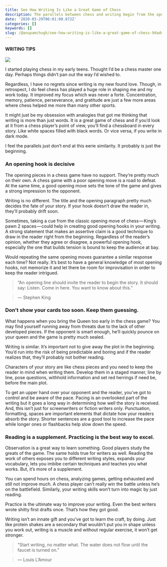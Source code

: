 ```yaml
---
title: See How Writing Is Like a Great Game of Chess
description: The parallels between chess and writing begin from the opening move
date: '2020-03-29T06:01:00.872Z'
categories: []
keywords: []
slug: /@anupamchugh/see-how-writing-is-like-a-great-game-of-chess-9dadd0d83ef9
---
```


#### WRITING TIPS

![](/Users/anupamchugh/Downloads/medium-export-a4b48d5fe977f1f289836fecb566e574d085c11debefe6da1b475ac0c8622324/posts/md_1703150257140/img/0__ez2d__Rp__pxAgB5be.jpg)

I started playing chess in my early teens. Thought I’d be a chess master one day. Perhaps things didn’t pan out the way I’d wished to.

Regardless, I have no regrets since writing is my new found love. Though, in retrospect, I do feel chess has played a huge role in shaping me and my work today. It improved my focus which was never a forte. Concentration, memory, patience, perseverance, and gratitude are just a few more areas where chess helped me more than many other sports.

It might just be my obsession with analogies that got me thinking that writing is more than just words. It is a great game of chess and if you’d look at it from a chess player’s point of view, you’ll find a chessboard in every story. Like white spaces filled with black words. Or vice versa, if you write in dark mode.

I feel the parallels just don’t end at this eerie similarity. It probably is just the beginning.

### An opening hook is decisive

The opening pieces in a chess game have no support. They’re pretty much on their own. A chess game with a poor opening move is a road to defeat. At the same time, a good opening move sets the tone of the game and gives a strong impression to the opponent.

Writing is no different. The title and the opening paragraph pretty much decides the fate of your story. If your hook doesn’t draw the reader in, they’ll probably drift soon.

Sometimes, taking a cue from the classic opening move of chess — King’s pawn 2 spaces — could help in creating good opening hooks in your writing. A strong statement that makes an assertive claim is a good technique to draw in the reader right from the beginning. Regardless of the reader’s opinion, whether they agree or disagree, a powerful opening hook, especially the one that builds tension is bound to keep the audience at bay.

Would repeating the same opening moves guarantee a similar response each time? Not really. It’s best to have a general knowledge of most opening hooks, not memorize it and let there be room for improvisation in order to keep the reader intrigued.

> “An opening line should invite the reader to begin the story. It should say: Listen. Come in here. You want to know about this.”

> — Stephen King

### Don’t show your cards too soon. Keep them guessing.

What happens when you bring the Queen too early in the chess game? You may find yourself running away from threats due to the lack of other developed pieces. If the opponent is smart enough, he’ll quickly pounce on your queen and the game is pretty much sealed.

Writing is similar. It’s important not to give away the plot in the beginning. You’d run into the risk of being predictable and boring and if the reader realizes that, they’ll probably not bother reading.

Characters of your story are like chess pieces and you need to keep the reader in mind when writing them. Develop them in a staged manner, line by line, pose questions, withhold information and set red herrings if need be, before the main plot.

To get an upper hand over your opponent and the reader, you’ve got to control and be aware of the pace. Pacing is an overlooked part of the writing but it goes a long way in determining how well the story is received. And, this isn’t just for screenwriters or fiction writers only. Punctuation, formatting, spaces are important elements that dictate how your readers absorb the story. Shorter sentences are a good tool to increase the pace while longer ones or flashbacks help slow down the speed.

### Reading is a supplement. Practicing is the best way to excel.

Observation is a great way to learn something. Good players study the greats of the game. The same holds true for writers as well. Reading the work of others exposes you to different writing styles, expands your vocabulary, lets you imbibe certain techniques and teaches you what works. But, it’s more of a supplement.

You can spend hours on chess, analyzing games, getting exhausted and still not improve much. A chess player can’t really win the battle unless he’s on the battlefield. Similarly, your writing skills won’t turn into magic by just reading.

Practice is the ultimate way to improve your writing. Even the best writers wrote shitty first drafts once. That’s how they got good.

Writing isn’t an innate gift and you’ve got to learn the craft, by doing. Just like protein shakes are a secondary that wouldn’t put you in shape unless you work out, writing is a muscle and without regular exercise, it won’t get stronger.

> “Start writing, no matter what. The water does not flow until the faucet is turned on.”

> — Louis L’Amour